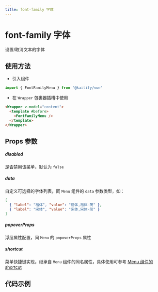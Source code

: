 ```yaml
---
title: font-family 字体
---
```


# font-family 字体

设置/取消文本的字体

## 使用方法

- 引入组件

```ts
import { FontFamilyMenu } from '@kaitify/vue'
```

- 在 `Wrapper` 包裹器插槽中使用

```html
<Wrapper v-model="content">
  <template #before>
    <FontFamilyMenu />
  </template>
</Wrapper>
```

## Props 参数

##### disabled <Badge type="danger" text="boolean" />

是否禁用该菜单，默认为 `false`

##### data <Badge type="danger" text="MenuDataType[]" />

自定义可选择的字体列表，同 `Menu` 组件的 `data` 参数类型，如：

```json
[
  { "label": "楷体", "value": "楷体,楷体-简" },
  { "label": "宋体", "value": "宋体,宋体-简" }
]
```

##### popoverProps <Badge type="danger" text="MenuPropsType['popoverProps']" />

浮层属性配置，同 `Menu` 的 `popoverProps` 属性

##### shortcut <Badge type="danger" text="{ [key: MenuDataType['value']]: (e: KeyboardEvent) => boolean }" />

菜单快捷键实现，继承自 `Menu` 组件的同名属性，具体使用可参考 [Menu 组件的 shortcut](/guide/menu#shortcut)

## 代码示例

<Wrapper :dark="isDark" v-model="content" placeholder="输入内容..." style="width:100%;height:200px;">
  <template #before>
    <div style="margin-bottom:10px;">
      <FontFamilyMenu />
    </div>
  </template>
</Wrapper>

<script lang="ts" setup>
import { useData } from 'vitepress'
import { Wrapper,FontFamilyMenu } from '../../../lib/kaitify-vue.es.js'
import { ref, computed } from 'vue'
const { isDark } = useData()
const content = ref('<p>hello</p>')
</script>
